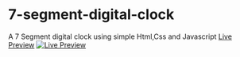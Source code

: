 # 7-segment-digital-clock

A 7 Segment digital clock using simple Html,Css and Javascript
<a href="https://nagarjun-avala.github.io/7-segment-digital-clock/" target="_blank">Live Preview</a>
[![Live Preview](https://www.linkedin.com/in/nagarjun-avala/details/projects/1169907924/multiple-media-viewer?profileId=ACoAADOa-xQBVGDPZWVzZ1ZqCHYVyZFZcfjBSAg&treasuryMediaId=1710566892340&type=IMAGE&lipi=urn%3Ali%3Apage%3Ad_flagship3_profile_view_base_projects_details%3BdJNrRI2OQAiB3W1pPRofoQ%3D%3D)](https://nagarjun-avala.github.io/7-segment-digital-clock/)
